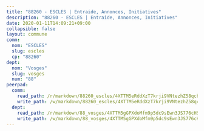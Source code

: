 ```yaml
---
title: "88260 - ESCLES | Entraide, Annonces, Initiatives"
description: "88260 - ESCLES | Entraide, Annonces, Initiatives"
date: 2020-01-11T14:09:21+09:00
collapsible: false
layout: commune
comm:
  nom: "ESCLES"
  slug: escles
  cp: "88260"
dept:
  nom: "Vosges"
  slug: vosges
  num: "88"
peerpad:
  comm:
    read_path: /r/markdown/88260_escles/4XTTM5eRddXzT7krji9VNtezhZ58qcbEp1g8rDQv3GEjG496J
    write_path: /w/markdown/88260_escles/4XTTM5eRddXzT7krji9VNtezhZ58qcbEp1g8rDQv3GEjG496J-K3TgTe61ui5ewxMwHK5fvGumkScdmExT5Da1cktQ73rvbD1TiKe6G5VmjYyxsGFCyxRMVf1sDPfaXmEQQZZVhhQpAY249Zh8x1b6uyfM4d6G4k1v4YBtYUmuwt8dMmh6xvyDqnZg
  dept:
    read_path: /r/markdown/88_vosges/4XTTM5gGPXdoMfm9p5dc9sEwn3JS776cHSw64JYpD4AKnKgyh
    write_path: /w/markdown/88_vosges/4XTTM5gGPXdoMfm9p5dc9sEwn3JS776cHSw64JYpD4AKnKgyh-K3TgUjEFywcTUHQwfrd2vcZqhoXLakdoQGFv4iriv1FKkvQkBsudnBxafkQDfPcxTDRHN5T6bYyganuvcakuKenYoB5mPLKqUBjNMwpn75GQVixUmzXGkneDufRSqDthC8iyXi1Z
---
```



